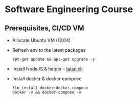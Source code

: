 # Software Engineering Course

## Prerequisites, CI/CD VM
* Allocate Ubuntu VM (18.04)
* Refresh env to the latest packages
  ```
  apt-get update && apt-get upgrade -y
  ```

* Install NodeJS & helper - [talan cli](https://github.com/project-talan/tln-cli)
* Install docker & docker compose
  ```
  tln install docker:docker-compose
  docker -v && docker-compose -v
  ```
